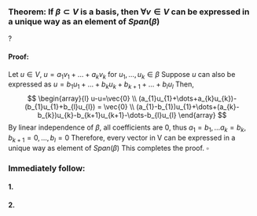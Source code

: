 ### Theorem: If $\beta \subset V$ is a basis, then $\forall v \in V$ can be expressed in a unique way as an element of $Span(\beta)$
?
#### Proof:
Let $u \in V$, $u=a_{1}v_{1}+\dots+a_{k}v_{k}$ for $u_{1},\dots,u_{k} \in \beta$
Suppose $u$ can also be expressed as $u=b_{1}u_{1}+\dots+b_{k}u_{k}+b_{k+1}+\dots+b_{l}u_{l}$
Then,
$$
\begin{array}{l}
u-u=\vec{0}  \\
(a_{1}u_{1}+\dots+a_{k}u_{k})-(b_{1}u_{1}+b_{l}u_{l}) = \vec{0} \\
(a_{1}-b_{1})u_{1}+\dots+(a_{k}-b_{k})u_{k}-b_{k+1}u_{k+1}-\dots-b_{l}u_{l}
\end{array}
$$
By linear independence of $\beta$, all coefficients are 0, thus $a_{1}=b_{1},\dots a_{k}=b_{k},b_{k+1}=0,\dots,b_{l}=0$
Therefore, every vector in V can be expressed in a unique way as element of $Span(\beta)$
This completes the proof. $\square$
<!--SR:!2025-06-13,4,270-->

### Immediately follow:

#### 1.
#### 2.